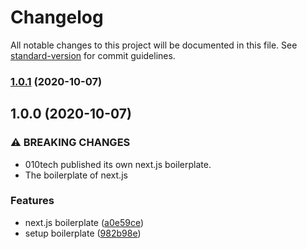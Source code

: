# Changelog

All notable changes to this project will be documented in this file. See [standard-version](https://github.com/conventional-changelog/standard-version) for commit guidelines.

### [1.0.1](https://github.com/010tech/nextjs-boilerplate/compare/v1.0.0...v1.0.1) (2020-10-07)

## 1.0.0 (2020-10-07)


### ⚠ BREAKING CHANGES

* 010tech published its own next.js boilerplate.
* The boilerplate of next.js

### Features

* next.js boilerplate ([a0e59ce](https://github.com/010tech/nextjs-boilerplate/commit/a0e59cebddf4cd49b0a677b9c4ee93870173b011))
* setup boilerplate ([982b98e](https://github.com/010tech/nextjs-boilerplate/commit/982b98ee3a80b48e585509a743de5cc1ea17b59b))
